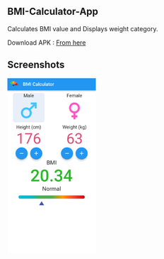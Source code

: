 ## BMI-Calculator-App
Calculates BMI value and Displays weight category.

Download APK : 
<a href='https://github.com/GH0STH4CKER/BMI-Calculator-App/releases/download/v3/bmi_calculator_v3.apk'>From here</a>

## Screenshots

<img src='https://raw.githubusercontent.com/GH0STH4CKER/BMI-Calculator-App/main/Screenshot_20230118-145758.png' width='200px'>
